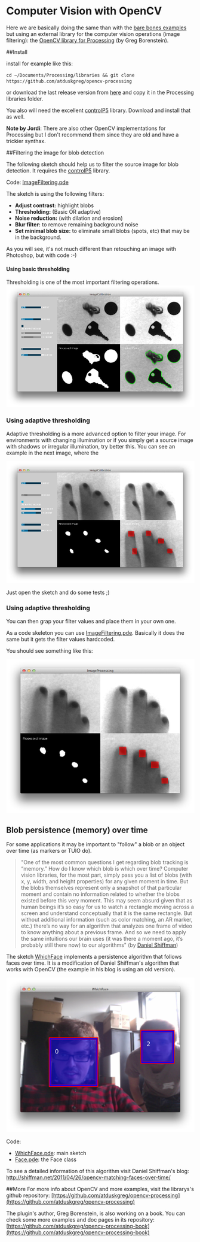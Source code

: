 
Computer Vision with OpenCV
===========================

Here we are basically doing the same than with the [bare bones examples](https://github.com/FH-Potsdam/2014-2015-WiSe-15PP-PW-DIY-Moultitouch/blob/master/bare-bones-cv) but using an external library for the computer vision operations (image filtering): the [OpenCV library for Processing](https://github.com/atduskgreg/opencv-processing) (by Greg Borenstein).

##Install  

install for example like this:  

    cd ~/Documents/Processing/libraries && git clone https://github.com/atduskgreg/opencv-processing

or download the last release version from [here](https://github.com/atduskgreg/opencv-processing/releases) and copy it in the Processing libraries folder.

You also will need the excellent [controlP5](http://www.sojamo.de/libraries/controlP5/) library. Download and install that as well.  

__Note by Jordi__: There are also other OpenCV implementations for Processing but I don't recommend them since they are old and have a trickier synthax.


##Filtering the image for blob detection

The following sketch should help us to filter the source image for blob detection. It requires the [controlP5](http://www.sojamo.de/libraries/controlP5/) library.

Code: [ImageFiltering.pde](https://github.com/FH-Potsdam/2014-2015-WiSe-15PP-PW-DIY-Moultitouch/blob/master/open-cv/ImageFiltering/ImageFiltering.pde)

The sketch is using the following filters:

- __Adjust contrast:__ highlight blobs
- __Thresholding:__ (Basic OR adaptive)
- __Noise reduction:__ (with dilation and erosion)
- __Blur filter:__ to remove remaining background noise
- __Set minimal blob size:__ to eliminate small blobs (spots, etc) that may be in the background.

As you will see, it's not much different than retouching an image with Photoshop, but with code :-)

#### Using basic thresholding

Thresholding is one of the most important filtering operations.
![](ImageFiltering/screenshots/objects_basic_threshold.png)

### Using adaptive thresholding
Adaptive thresholding is a more advanced option to filter your image. For environments with changing illumination or if you simply get a source image with shadows or irregular illumination, try better this. You can see an example in the next image, where the 

![](ImageFiltering/screenshots/touch_adaptive_threshold.png)

Just open the sketch and do some tests ;)

### Using adaptive thresholding

You can then grap your filter values and place them in your own one. 

As a code skeleton you can use [ImageFiltering.pde](https://github.com/FH-Potsdam/2014-2015-WiSe-15PP-PW-DIY-Moultitouch/blob/master/open-cv/ImageProcessing/ImageProcessing.pde). Basically it does the same but it gets the filter values hardcoded.

You should see something like this:

![](ImageProcessing/screenshots/touch_adaptive_threshold.png)

## Blob persistence (memory) over time

For some applications it may be important to "follow" a blob or an object over time (as markers or TUIO do).

> "One of the most common questions I get regarding blob tracking is “memory.” How do I know which blob is which over time? Computer vision libraries, for the most part, simply pass you a list of blobs (with x, y, width, and height properties) for any given moment in time. But the blobs themselves represent only a snapshot of that particular moment and contain no information related to whether the blobs existed before this very moment. This may seem absurd given that as human beings it’s so easy for us to watch a rectangle moving across a screen and understand conceptually that it is the same rectangle. But without additional information (such as color matching, an AR marker, etc.) there’s no way for an algorithm that analyzes one frame of video to know anything about a previous frame. And so we need to apply the same intuitions our brain uses (it was there a moment ago, it’s probably still there now) to our algorithms" (by [Daniel Shiffman](http://shiffman.net/2011/04/26/opencv-matching-faces-over-time/))

The sketch [WhichFace](https://github.com/FH-Potsdam/2014-2015-WiSe-15PP-PW-DIY-Moultitouch/tree/master/open-cv/WhichFace) implements a persistence algorithm that follows faces over time. It is a modification of Daniel Shiffman's algorithm that works with OpenCV (the example in his blog is using an old version).

![](WhichFace/screenshots/whichface.png)

Code:
- [WhichFace.pde](https://github.com/FH-Potsdam/2014-2015-WiSe-15PP-PW-DIY-Moultitouch/tree/master/open-cv/WhichFace/WhichFace.pde): main sketch
- [Face.pde](https://github.com/FH-Potsdam/2014-2015-WiSe-15PP-PW-DIY-Moultitouch/tree/master/open-cv/WhichFace/Face.pde): the Face class

To see a detailed information of this algorithm visit Daniel Shiffman's blog:
http://shiffman.net/2011/04/26/opencv-matching-faces-over-time/


##More
For more info about OpenCV and more examples, visit the librarys's github repository:
[https://github.com/atduskgreg/opencv-processing](https://github.com/atduskgreg/opencv-processing)

The plugin's author, Greg Borenstein, is also working on a book. You can check some more examples and doc pages in its repository:
[https://github.com/atduskgreg/opencv-processing-book](https://github.com/atduskgreg/opencv-processing-book)

